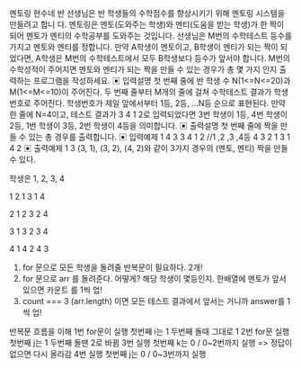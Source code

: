 멘토링
현수네 반 선생님은 반 학생들의 수학점수를 향상시키기 위해 멘토링 시스템을 만들려고 합니
다. 멘토링은 멘토(도와주는 학생)와 멘티(도움을 받는 학생)가 한 짝이 되어 멘토가 멘티의
수학공부를 도와주는 것입니다.
선생님은 M번의 수학테스트 등수를 가지고 멘토와 멘티를 정합니다.
만약 A학생이 멘토이고, B학생이 멘티가 되는 짝이 되었다면, A학생은 M번의 수학테스트에서
모두 B학생보다 등수가 앞서야 합니다.
M번의 수학성적이 주어지면 멘토와 멘티가 되는 짝을 만들 수 있는 경우가 총 몇 가지 인지
출력하는 프로그램을 작성하세요.
▣ 입력설명
첫 번째 줄에 반 학생 수 N(1<=N<=20)과 M(1<=M<=10)이 주어진다.
두 번째 줄부터 M개의 줄에 걸쳐 수학테스트 결과가 학생번호로 주어진다. 학생번호가 제일
앞에서부터 1등, 2등, ...N등 순으로 표현된다.
만약 한 줄에 N=4이고, 테스트 결과가 3 4 1 2로 입력되었다면 3번 학생이 1등, 4번 학생이
2등, 1번 학생이 3등, 2번 학생이 4등을 의미합니다.
▣ 출력설명
첫 번째 줄에 짝을 만들 수 있는 총 경우를 출력합니다.
▣ 입력예제 1
4 3
3 4 1 2 //1 ,2 ,3 ,4등
4 3 2 1
3 1 4 2
▣ 출력예제 1
3
(3, 1), (3, 2), (4, 2)와 같이 3가지 경우의 (멘토, 멘티) 짝을 만들 수 있다.

학생은 1, 2, 3, 4

1 2
1 3
1 4

2 1
2 3
2 4

3 1
3 2
3 4

4 1
4 2
4 3

1. for 문으로 모든 학생을 돌려줄 반복문이 필요하다. 2개!
2. for 문으로 arr 를 돌려준다. 어떻게?
   해당 학생이 몇등인지. 한배열에 멘토가 앞서있으면 카운트 를 1씩 업!
3. count === 3 (arr.length) 이면 모든 테스트 결과에서 앞서는 거니까 answer를 1씩 업!

반복문 흐름을 이해
1번 for문이 실행
첫번째 i는 1
두번째 돌때 그대로 1
2번 for문 실행
첫번째 j는 1
두번째 돌땐 2로 바뀜
3번 실행
첫번째 k는 0 / 0~2번까지 실행 => 정답이없으면 다시 올라감
4번 실행
첫번째 j는 0 / 0~3번까지 실행
